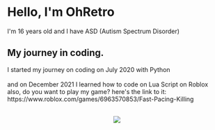 <h1 align="left">Hello, I'm OhRetro</h1>
I'm 16 years old and I have ASD (Autism Spectrum Disorder)

<h2 align="left">My journey in coding.</h2>
I started my journey on coding on July 2020 with Python<br/><br/>
and on December 2021 I learned how to code on Lua Script on Roblox<br/>
also, do you want to play my game? here's the link to it:<br/>
https://www.roblox.com/games/6963570853/Fast-Pacing-Killing<br/><br/>

<p align="center">
  <img src="https://discord.c99.nl/widget/theme-1/395947739776811030.png"/>
</p>

